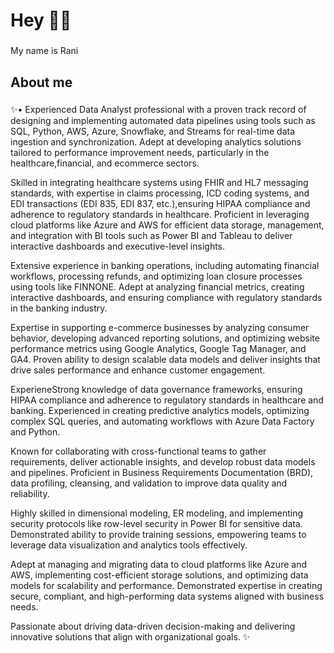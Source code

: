 <h1 align="left">Hey 👋😊 </h1>

###

<p align="left">My name is Rani</p>

###

<h2 align="left">About me</h2>

###
<p align="left">✨•	Experienced Data Analyst professional with a proven track record of designing and implementing automated data pipelines using tools such as SQL, Python, AWS, Azure, Snowflake, and Streams for real-time data ingestion and synchronization. Adept at developing analytics solutions tailored to performance improvement needs, particularly in the healthcare,financial, and ecommerce sectors.

Skilled in integrating healthcare systems using FHIR and HL7 messaging standards, with expertise in claims processing, ICD coding systems, and EDI transactions (EDI 835, EDI 837, etc.),ensuring HIPAA compliance and adherence to regulatory standards in healthcare. Proficient in leveraging cloud platforms like Azure and AWS for efficient data storage, management, and integration with BI tools such as Power BI and Tableau to deliver interactive dashboards and executive-level insights.  

Extensive experience in banking operations, including automating financial workflows, processing refunds, and optimizing loan closure processes using tools like FINNONE. Adept at analyzing financial metrics, creating interactive dashboards, and ensuring compliance with regulatory standards in the banking industry.  

Expertise in supporting e-commerce businesses by analyzing consumer behavior, developing advanced reporting solutions, and optimizing website performance metrics using Google Analytics, Google Tag Manager, and GA4. Proven ability to design scalable data models and deliver insights that drive sales performance and enhance customer engagement.  

ExperieneStrong knowledge of data governance frameworks, ensuring HIPAA compliance and adherence to regulatory standards in healthcare and banking. Experienced in creating predictive analytics models, optimizing complex SQL queries, and automating workflows with Azure Data Factory and Python.

Known for collaborating with cross-functional teams to gather requirements, deliver actionable insights, and develop robust data models and pipelines. Proficient in Business Requirements Documentation (BRD), data profiling, cleansing, and validation to improve data quality and reliability.

Highly skilled in dimensional modeling, ER modeling, and implementing security protocols like row-level security in Power BI for sensitive data. Demonstrated ability to provide training sessions, empowering teams to leverage data visualization and analytics tools effectively.

Adept at managing and migrating data to cloud platforms like Azure and AWS, implementing cost-efficient storage solutions, and optimizing data models for scalability and performance. Demonstrated expertise in creating secure, compliant, and high-performing data systems aligned with business needs.

Passionate about driving data-driven decision-making and delivering innovative solutions that align with organizational goals.
✨</p>
